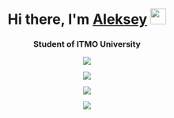 <h1 align="center">Hi there, I'm <a href="" target="_blank">Aleksey</a> 
<img src="https://github.com/blackcater/blackcater/raw/main/images/Hi.gif" height="32"/></h1>
<h3 align="center">Student of ITMO University</h3>

<p align="center">
  <img src="https://github-readme-stats.vercel.app/api?username=Aleksey-999&count_private=true&show_icons=true&theme=buefy" />
</p>

<p align="center">
  <img src="https://github-readme-stats.vercel.app/api/top-langs/?username=Aleksey-999&layout=compact&theme=buefy" />
</p>

<p align="center">
  <img src="https://github-readme-streak-stats.herokuapp.com/?user=Aleksey-999&theme=buefy" />
</p>
<p align="center">
  <img src="https://github-profile-trophy.vercel.app/?username=Aleksey-999&theme=onedark" />
</p>
